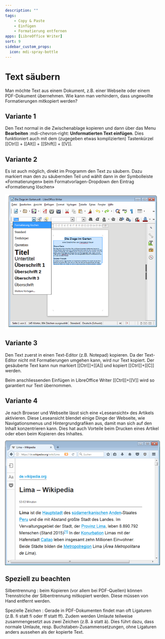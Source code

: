 ```yaml
---
description: ""
tags:
    - Copy & Paste
    - Einfügen
    - Formatierung entfernen
apps: [LibreOffice Writer]
sort: 9
sidebar_custom_props:
  icon: mdi-spray-bottle
---
```


# Text säubern



Man möchte Text aus einem Dokument, z.B. einer Webseite oder einem PDF-Dokument übernehmen. Wie kann man verhindern, dass ungewollte Formatierungen mitkopiert werden?


## Variante 1
Den Text normal in die Zwischenablage kopieren und dann über das Menu __Bearbeiten__ :mdi-chevron-right: __Unformatierten Text einfügen__.
Dies funktioniert auch mit dem (zugegeben etwas komplizierten) Tastenkürzel [[Ctrl]] + [[Alt]] + [[Shift]] + [[V]].

## Variante 2
Es ist auch möglich, direkt im Programm den Text zu säubern. Dazu markiert man den zu säubernden Teil und wählt dann in der Symbolleiste «Formatierungen» beim Formatvorlagen-Dropdown den Eintrag «Formatierung löschen»

![«Formatierung löschen» in der Symbolleiste «Formatierungen»](./images/formatierung-entfernen.lo.png)

## Variante 3
Den Text zuerst in einen Text-Editor (z.B. Notepad) kopieren. Da der Text-Editor nicht mit Formatierungen umgehen kann, wird nur Text kopiert. Der gesäuberte Text kann nun markiert [[Ctrl]]+[[A]] und kopiert [[Ctrl]]+[[C]] werden.

Beim anschliessenden Einfügen in LibreOffice Writer [[Ctrl]]+[[V]] wird so garantiert nur Text übernommen.

## Variante 4
Je nach Browser und Webseite lässt sich eine «Leseansicht» des Artikels aktivieren. Diese Leseansicht blendet einige Dinge der Webseite, wie Navigationsmenus und Hintergrundgrafiken aus, damit man sich auf den Inhalt konzentrieren kann. Dies hat auch Vorteile beim Drucken eines Artikel oder eben beim Kopieren des Inhaltes.

![Leseansicht in Firefox, aktiviert über das orangefarbene Buch-Symbol in der Adressleiste](./images/leseansicht-firefox.png)

## Speziell zu beachten

Silbentrennung
: beim Kopieren (vor allem bei PDF-Quellen) können Trennstriche der Silbentrennung mitkopiert werden. Diese müssen von Hand entfernt werden.

Spezielle Zeichen
: Gerade in PDF-Dokumenten findet man oft Ligaturen (z.B. &#xFB01; statt fi oder &#xFB00; statt ff). Zudem werden Umlaute teilweise zusammengesetzt aus zwei Zeichen (z.B. a&#x0308; statt ä). Dies führt dazu, dass normale Umlaute, resp. Buchstaben-Zusammensetzungen, ohne Ligaturen anders aussehen als der kopierte Text.
